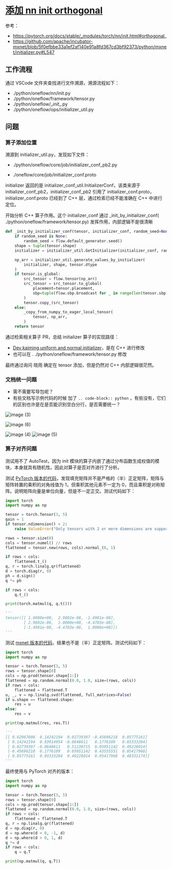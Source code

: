 # [添加 nn init orthogonal](https://github.com/Oneflow-Inc/oneflow/pull/8009) 

参考：

- https://pytorch.org/docs/stable/_modules/torch/nn/init.html#orthogonal_
- https://github.com/apache/incubator-mxnet/blob/5f0efbbe33a1ef2af140e91a8fd367cd3bf92373/python/mxnet/initializer.py#L547

## 工作流程

通过 VSCode 文件夹查找进行文件溯源，溯源流程如下：

- ./python/oneflow/nn/init.py
- ./python/oneflow/framework/tensor.py
- ./python/oneflow/\__init__.py
- ./python/oneflow/ops/initializer_util.py



## 问题

### 算子添加位置

溯源到 initializer_util.py，发现如下文件：

- ./python/oneflow/core/job/initializer_conf_pb2.py

- ./oneflow/core/job/initializer_conf.proto

initializer 返回的是 initializer_conf_util.InitializerConf，该类来源于 initializer_conf_pb2，initializer_conf_pb2 引用了 initializer_conf.proto，initializer_conf.proto 已经到了 C++ 层，通过检索已经不能准确在 C++ 中进行定位。

开始分析 C++ 算子作用。这个 initializer_conf 通过 _init_by_initializer_conf( ./python/oneflow/framework/tensor.py) 发挥作用，内部逻辑不是很清晰

```python
def _init_by_initializer_conf(tensor, initializer_conf, random_seed=None):
    if random_seed is None:
        random_seed = flow.default_generator.seed()
    shape = tuple(tensor.shape)
    initializer = initializer_util.GetInitializer(initializer_conf, random_seed, shape)

    np_arr = initializer_util.generate_values_by_initializer(
        initializer, shape, tensor.dtype
    )
    if tensor.is_global:
        src_tensor = flow.tensor(np_arr)
        src_tensor = src_tensor.to_global(
            placement=tensor.placement,
            sbp=tuple(flow.sbp.broadcast for _ in range(len(tensor.sbp))),
        )
        tensor.copy_(src_tensor)
    else:
        _copy_from_numpy_to_eager_local_tensor(
            tensor, np_arr,
        )
    return tensor
```

通过检索相关算子 PR，总结 initializer 算子的实现路径：

- [Dev kaiming uniform and normal initializer](https://github.com/Oneflow-Inc/oneflow/pull/1844)，是在 C++ 进行修改
- 也可以在 . ./python/oneflow/framework/tensor.py 修改



最终通过询问 晓雨 确定在 tensor 添加，但是仍然对 C++ 内部逻辑很茫然。

### 文档统一问题

- 需不需要写导包呢？
- 有些文档写示例代码的时候 加了 `.. code-block:: python` ，有些没有，它们的区别也许是在是否能识别空白分行，是否需要统一？

![image (3)](https://user-images.githubusercontent.com/62104945/163172877-d2fc9a5f-040b-4ff6-b195-cbd6e78e3205.png)

![image (6)](https://user-images.githubusercontent.com/62104945/163172966-b55fd976-9c95-4a9e-a33d-27673a9845a5.png)

![image (4)](https://user-images.githubusercontent.com/62104945/163172927-7fa69902-cea1-497a-98d5-84d8dd0a60b9.png)
![image (5)](https://user-images.githubusercontent.com/62104945/163172945-a40a7683-e365-4ed5-bccf-b9723a050042.png)

### 算子对齐问题

测试用不了 AutoTest，因为 init 模块的算子内嵌了通过分布函数生成权值的模块，本身就具有随机性。因此对算子是否对齐进行了分析。

测试 [PyTorch 版本的代码](https://pytorch.org/docs/stable/_modules/torch/nn/init.html#orthogonal_)，发现填充矩阵并不是严格的（半）正定矩阵，矩阵与矩阵转置的乘积的对角线值为 1，但乘积其他元素不一定为 0，而且乘积是对称矩阵。说明矩阵向量是单位向量，但是不一定正交。测试代码如下：

```python
import torch
import numpy as np

tensor = torch.Tensor(3, 5)
gain = 1
if tensor.ndimension() < 2:
    raise ValueError("Only tensors with 2 or more dimensions are supported")

rows = tensor.size(0)
cols = tensor.numel() // rows
flattened = tensor.new(rows, cols).normal_(0, 1)

if rows < cols:
    flattened.t_()
q, r = torch.linalg.qr(flattened)
d = torch.diag(r, 0)
ph = d.sign()
q *= ph

if rows < cols:
    q.t_()

print(torch.matmul(q, q.t()))

'''
tensor([[ 1.0000e+00,  2.9802e-08, -1.4901e-08],
        [ 2.9802e-08,  1.0000e+00, -4.4703e-08],
        [-1.4901e-08, -4.4703e-08,  1.0000e+00]])
'''
```
测试 [mxnet 版本的代码](https://github.com/apache/incubator-mxnet/blob/5f0efbbe33a1ef2af140e91a8fd367cd3bf92373/python/mxnet/initializer.py#L547)，结果也不是（半）正定矩阵。测试代码如下：
```python
import torch
import numpy as np

tensor = torch.Tensor(3, 5)
rows = tensor.shape[0]
cols = np.prod(tensor.shape[1:])
flattened = np.random.normal(0.0, 1.0, size=(rows, cols))
if rows < cols:
    flattened = flattened.T
u, _, v = np.linalg.svd(flattened, full_matrices=False) 
if u.shape == flattened.shape:
    res = u
else:
    res = v

print(np.matmul(res, res.T))

'''
[[ 0.62967606  0.14242194  0.02739397 -0.45696218  0.05775161]
 [ 0.14242194  0.93914954 -0.0648611   0.1776109   0.03333284]
 [ 0.02739397 -0.0648611   0.51230715  0.05051142  0.49228014]
 [-0.45696218  0.1776109   0.05051142  0.43555551  0.05417968]
 [ 0.05775161  0.03333284  0.49228014  0.05417968  0.48331174]]
'''
```
最终使用与 PyTorch 对齐的版本：
```python
import torch
import numpy as np

tensor = torch.Tensor(3, 5)
rows = tensor.shape[0]
cols = np.prod(tensor.shape[1:])
flattened = np.random.normal(0.0, 1.0, size=(rows, cols))
if rows < cols:
    flattened = flattened.T
q, r = np.linalg.qr(flattened) 
d = np.diag(r, 0)
d = np.where(d < 0, -1, d)
d = np.where(d > 0, 1, d)
q *= d
if rows < cols:
    q = q.T

print(np.matmul(q, q.T))
```


